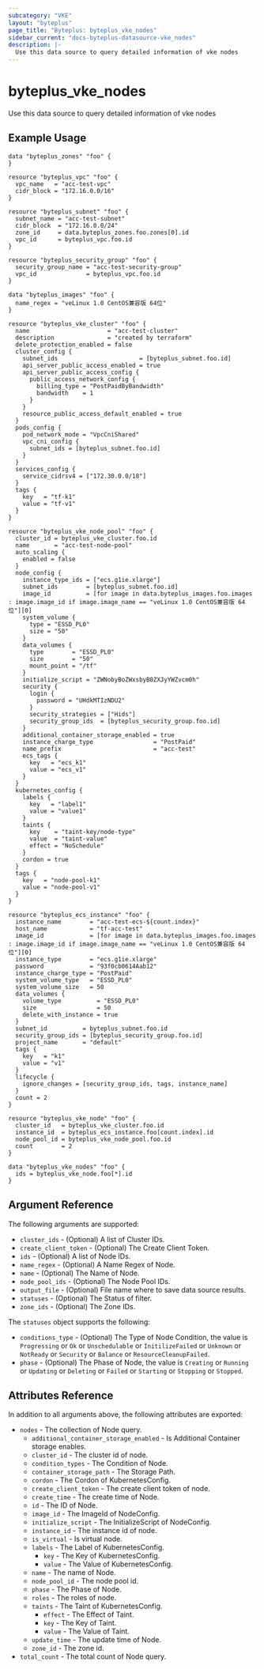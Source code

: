 ```yaml
---
subcategory: "VKE"
layout: "byteplus"
page_title: "Byteplus: byteplus_vke_nodes"
sidebar_current: "docs-byteplus-datasource-vke_nodes"
description: |-
  Use this data source to query detailed information of vke nodes
---
```

# byteplus_vke_nodes
Use this data source to query detailed information of vke nodes
## Example Usage
```hcl
data "byteplus_zones" "foo" {
}

resource "byteplus_vpc" "foo" {
  vpc_name   = "acc-test-vpc"
  cidr_block = "172.16.0.0/16"
}

resource "byteplus_subnet" "foo" {
  subnet_name = "acc-test-subnet"
  cidr_block  = "172.16.0.0/24"
  zone_id     = data.byteplus_zones.foo.zones[0].id
  vpc_id      = byteplus_vpc.foo.id
}

resource "byteplus_security_group" "foo" {
  security_group_name = "acc-test-security-group"
  vpc_id              = byteplus_vpc.foo.id
}

data "byteplus_images" "foo" {
  name_regex = "veLinux 1.0 CentOS兼容版 64位"
}

resource "byteplus_vke_cluster" "foo" {
  name                      = "acc-test-cluster"
  description               = "created by terraform"
  delete_protection_enabled = false
  cluster_config {
    subnet_ids                       = [byteplus_subnet.foo.id]
    api_server_public_access_enabled = true
    api_server_public_access_config {
      public_access_network_config {
        billing_type = "PostPaidByBandwidth"
        bandwidth    = 1
      }
    }
    resource_public_access_default_enabled = true
  }
  pods_config {
    pod_network_mode = "VpcCniShared"
    vpc_cni_config {
      subnet_ids = [byteplus_subnet.foo.id]
    }
  }
  services_config {
    service_cidrsv4 = ["172.30.0.0/18"]
  }
  tags {
    key   = "tf-k1"
    value = "tf-v1"
  }
}

resource "byteplus_vke_node_pool" "foo" {
  cluster_id = byteplus_vke_cluster.foo.id
  name       = "acc-test-node-pool"
  auto_scaling {
    enabled = false
  }
  node_config {
    instance_type_ids = ["ecs.g1ie.xlarge"]
    subnet_ids        = [byteplus_subnet.foo.id]
    image_id          = [for image in data.byteplus_images.foo.images : image.image_id if image.image_name == "veLinux 1.0 CentOS兼容版 64位"][0]
    system_volume {
      type = "ESSD_PL0"
      size = "50"
    }
    data_volumes {
      type        = "ESSD_PL0"
      size        = "50"
      mount_point = "/tf"
    }
    initialize_script = "ZWNobyBoZWxsbyB0ZXJyYWZvcm0h"
    security {
      login {
        password = "UHdkMTIzNDU2"
      }
      security_strategies = ["Hids"]
      security_group_ids  = [byteplus_security_group.foo.id]
    }
    additional_container_storage_enabled = true
    instance_charge_type                 = "PostPaid"
    name_prefix                          = "acc-test"
    ecs_tags {
      key   = "ecs_k1"
      value = "ecs_v1"
    }
  }
  kubernetes_config {
    labels {
      key   = "label1"
      value = "value1"
    }
    taints {
      key    = "taint-key/node-type"
      value  = "taint-value"
      effect = "NoSchedule"
    }
    cordon = true
  }
  tags {
    key   = "node-pool-k1"
    value = "node-pool-v1"
  }
}

resource "byteplus_ecs_instance" "foo" {
  instance_name        = "acc-test-ecs-${count.index}"
  host_name            = "tf-acc-test"
  image_id             = [for image in data.byteplus_images.foo.images : image.image_id if image.image_name == "veLinux 1.0 CentOS兼容版 64位"][0]
  instance_type        = "ecs.g1ie.xlarge"
  password             = "93f0cb0614Aab12"
  instance_charge_type = "PostPaid"
  system_volume_type   = "ESSD_PL0"
  system_volume_size   = 50
  data_volumes {
    volume_type          = "ESSD_PL0"
    size                 = 50
    delete_with_instance = true
  }
  subnet_id          = byteplus_subnet.foo.id
  security_group_ids = [byteplus_security_group.foo.id]
  project_name       = "default"
  tags {
    key   = "k1"
    value = "v1"
  }
  lifecycle {
    ignore_changes = [security_group_ids, tags, instance_name]
  }
  count = 2
}

resource "byteplus_vke_node" "foo" {
  cluster_id   = byteplus_vke_cluster.foo.id
  instance_id  = byteplus_ecs_instance.foo[count.index].id
  node_pool_id = byteplus_vke_node_pool.foo.id
  count        = 2
}

data "byteplus_vke_nodes" "foo" {
  ids = byteplus_vke_node.foo[*].id
}
```
## Argument Reference
The following arguments are supported:
* `cluster_ids` - (Optional) A list of Cluster IDs.
* `create_client_token` - (Optional) The Create Client Token.
* `ids` - (Optional) A list of Node IDs.
* `name_regex` - (Optional) A Name Regex of Node.
* `name` - (Optional) The Name of Node.
* `node_pool_ids` - (Optional) The Node Pool IDs.
* `output_file` - (Optional) File name where to save data source results.
* `statuses` - (Optional) The Status of filter.
* `zone_ids` - (Optional) The Zone IDs.

The `statuses` object supports the following:

* `conditions_type` - (Optional) The Type of Node Condition, the value is `Progressing` or `Ok` or `Unschedulable` or `InitilizeFailed` or `Unknown` or `NotReady` or `Security` or `Balance` or `ResourceCleanupFailed`.
* `phase` - (Optional) The Phase of Node, the value is `Creating` or `Running` or `Updating` or `Deleting` or `Failed` or `Starting` or `Stopping` or `Stopped`.

## Attributes Reference
In addition to all arguments above, the following attributes are exported:
* `nodes` - The collection of Node query.
    * `additional_container_storage_enabled` - Is Additional Container storage enables.
    * `cluster_id` - The cluster id of node.
    * `condition_types` - The Condition of Node.
    * `container_storage_path` - The Storage Path.
    * `cordon` - The Cordon of KubernetesConfig.
    * `create_client_token` - The create client token of node.
    * `create_time` - The create time of Node.
    * `id` - The ID of Node.
    * `image_id` - The ImageId of NodeConfig.
    * `initialize_script` - The InitializeScript of NodeConfig.
    * `instance_id` - The instance id of node.
    * `is_virtual` - Is virtual node.
    * `labels` - The Label of KubernetesConfig.
        * `key` - The Key of KubernetesConfig.
        * `value` - The Value of KubernetesConfig.
    * `name` - The name of Node.
    * `node_pool_id` - The node pool id.
    * `phase` - The Phase of Node.
    * `roles` - The roles of node.
    * `taints` - The Taint of KubernetesConfig.
        * `effect` - The Effect of Taint.
        * `key` - The Key of Taint.
        * `value` - The Value of Taint.
    * `update_time` - The update time of Node.
    * `zone_id` - The zone id.
* `total_count` - The total count of Node query.


